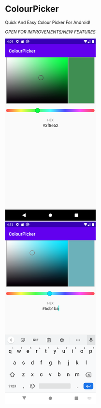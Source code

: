 # ColourPicker
Quick And Easy Colour Picker For Android!

*OPEN FOR IMPROVEMENTS/NEW FEATURES*

<img src="https://github.com/munim95/ColourPicker/blob/master/Screenshot_1604419748.png" alt="alt text" width="300" height="600">
<img src="https://github.com/munim95/ColourPicker/blob/master/Screenshot_1604420149.png" alt="alt text" width="300" height="600">
